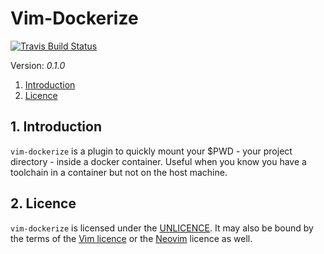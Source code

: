 Vim-Dockerize
=============

[![Travis Build Status](https://travis-ci.org/FalacerSelene/vim-dockerize.svg?branch=master)](https://travis-ci.org/FalacerSelene/vim-dockerize)

Version: *0.1.0*

1. [Introduction](#introduction)
2. [Licence](#licence)

1\. Introduction
----------------
<a name="introduction"></a>

`vim-dockerize` is a plugin to quickly mount your $PWD - your project
directory - inside a docker container. Useful when you know you have
a toolchain in a container but not on the host machine.

2\. Licence
-----------
<a name="licence"></a>

`vim-dockerize` is licensed under the [UNLICENCE][unlicence]. It may also be
bound by the terms of the [Vim licence][vim-lic] or the [Neovim][neovim]
licence as well.

<!-- Links -->

[vim]: http://www.vim.org/
[neovim]: http://neovim.io/
[vim-lic]: http://vimdoc.sourceforge.net/htmldoc/uganda.html#license
[unlicence]: http://unlicense.org/

<!--
vim:tw=78:expandtab:
-->
